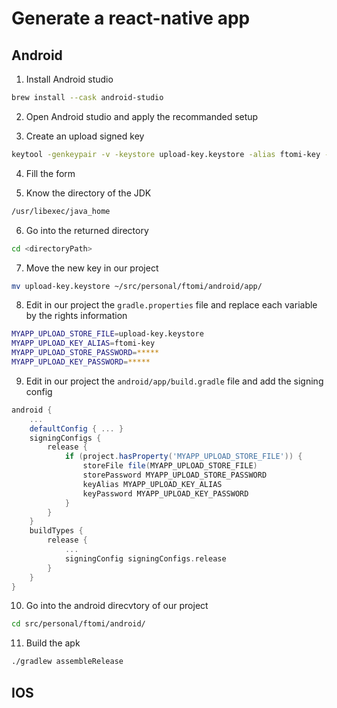 # Generate a react-native app

## Android

1. Install Android studio
```sh
brew install --cask android-studio
```

2. Open Android studio and apply the recommanded setup

3. Create an upload signed key
```sh
keytool -genkeypair -v -keystore upload-key.keystore -alias ftomi-key -keyalg RSA -keysize 2048 -validity 10000
```

4. Fill the form

5. Know the directory of the JDK
```sh
/usr/libexec/java_home
```

6. Go into the returned directory
```sh
cd <directoryPath>
```

7. Move the new key in our project
```sh
mv upload-key.keystore ~/src/personal/ftomi/android/app/
```

8. Edit in our project the `gradle.properties` file and replace each variable by the rights information
```sh
MYAPP_UPLOAD_STORE_FILE=upload-key.keystore
MYAPP_UPLOAD_KEY_ALIAS=ftomi-key
MYAPP_UPLOAD_STORE_PASSWORD=*****
MYAPP_UPLOAD_KEY_PASSWORD=*****
```

9. Edit in our project the `android/app/build.gradle` file and add the signing config
```gradle
android {
    ...
    defaultConfig { ... }
    signingConfigs {
        release {
            if (project.hasProperty('MYAPP_UPLOAD_STORE_FILE')) {
                storeFile file(MYAPP_UPLOAD_STORE_FILE)
                storePassword MYAPP_UPLOAD_STORE_PASSWORD
                keyAlias MYAPP_UPLOAD_KEY_ALIAS
                keyPassword MYAPP_UPLOAD_KEY_PASSWORD
            }
        }
    }
    buildTypes {
        release {
            ...
            signingConfig signingConfigs.release
        }
    }
}
```

10. Go into the android direcvtory of our project
```sh
cd src/personal/ftomi/android/
```

11. Build the apk
```sh
./gradlew assembleRelease
```

## IOS
